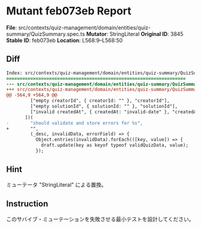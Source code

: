 # Mutant feb073eb Report

**File**: src/contexts/quiz-management/domain/entities/quiz-summary/QuizSummary.spec.ts
**Mutator**: StringLiteral
**Original ID**: 3845
**Stable ID**: feb073eb
**Location**: L568:9–L568:50

## Diff

```diff
Index: src/contexts/quiz-management/domain/entities/quiz-summary/QuizSummary.spec.ts
===================================================================
--- src/contexts/quiz-management/domain/entities/quiz-summary/QuizSummary.spec.ts	original
+++ src/contexts/quiz-management/domain/entities/quiz-summary/QuizSummary.spec.ts	mutated #3845
@@ -564,9 +564,9 @@
         ["empty creatorId", { creatorId: "" }, "creatorId"],
         ["empty solutionId", { solutionId: "" }, "solutionId"],
         ["invalid createdAt", { createdAt: "invalid-date" }, "createdAt"],
       ])(
-        "should validate and store errors for %s",
+        "",
         (_desc, invalidData, errorField) => {
           Object.entries(invalidData).forEach(([key, value]) => {
             draft.update(key as keyof typeof validQuizData, value);
           });
```

## Hint

ミューテータ "StringLiteral" による置換。

## Instruction

このサバイブ・ミューテーションを失敗させる最小テストを設計してください。
